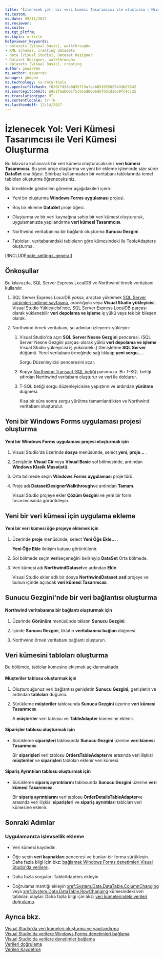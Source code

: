 ```yaml
---
title: "İzlenecek yol: bir veri kümesi Tasarımcısı ile oluşturma | Microsoft Docs"
ms.custom: 
ms.date: 09/11/2017
ms.reviewer: 
ms.suite: 
ms.tgt_pltfrm: 
ms.topic: article
helpviewer_keywords:
- datasets [Visual Basic], walkthroughs
- XML schemas, creating datasets
- data [Visual Studio], Dataset Designer
- Dataset Designer, walkthroughs
- datasets [Visual Basic], creating
author: gewarren
ms.author: gewarren
manager: ghogen
ms.technology: vs-data-tools
ms.openlocfilehash: f826f7d33a8d35719afacb053995629433b27642
ms.sourcegitcommit: e951faab601f5c05ad6606d8fd0cd2059fc4cc25
ms.translationtype: MT
ms.contentlocale: tr-TR
ms.lasthandoff: 12/14/2017
---
```

# <a name="walkthrough-creating-a-dataset-with-the-dataset-designer"></a>İzlenecek Yol: Veri Kümesi Tasarımcısı ile Veri Kümesi Oluşturma

Bu kılavuzu kullanarak bir veri kümesi oluşturacaksınız **veri kümesi Tasarımcısı**. Bu yeni proje oluşturma ve yeni bir ekleme işleminde size sürer **DataSet** ona öğesi. Sihirbaz kullanmadan bir veritabanı tablolarında temel tabloları oluşturma öğreneceksiniz.  

Bu örneklerde gösterilen görevler aşağıdakileri içerir:  

-   Yeni bir oluşturma **Windows Forms uygulaması** projesi.  

-   Boş bir ekleme **DataSet** proje öğesi.  

-   Oluşturma ve bir veri kaynağına sahip bir veri kümesi oluşturarak, uygulamanızda yapılandırma **veri kümesi Tasarımcısı**.  
 
-   Northwind veritabanına bir bağlantı oluşturma **Sunucu Gezgini**.  

-   Tabloları, veritabanındaki tabloların göre kümesindeki ile TableAdapters oluşturma.  

[!INCLUDE[note_settings_general](../data-tools/includes/note_settings_general_md.md)]  
  
## <a name="prerequisites"></a>Önkoşullar  
Bu kılavuzda, SQL Server Express LocalDB ve Northwind örnek veritabanı kullanılır.  
  
1.  SQL Server Express LocalDB yoksa, araçtan yüklemek [SQL Server sürümleri indirme sayfasına](https://www.microsoft.com/en-us/server-cloud/Products/sql-server-editions/sql-server-express.aspx), aracılığıyla veya **Visual Studio yükleyicisi**. Visual Studio Yükleyicisi'nde, SQL Server Express LocalDB parçası olarak yüklenebilir **veri depolama ve işleme** iş yükü veya tek bir bileşen olarak.  
  
2.  Northwind örnek veritabanı, şu adımları izleyerek yükleyin:  

    1. Visual Studio'da açın **SQL Server Nesne Gezgini** penceresi. (SQL Server Nesne Gezgini parçası olarak yüklü **veri depolama ve işleme** Visual Studio yükleyicisi iş yükündeki.) Genişletme **SQL Server** düğümü. Yerel veritabanı örneğinde sağ tıklatıp **yeni sorgu...** .  

       Sorgu Düzenleyicisi penceresini açar.  

    2. Kopya [Northwind Transact-SQL betiği](https://github.com/MicrosoftDocs/visualstudio-docs/blob/master/docs/data-tools/samples/northwind.sql?raw=true) panonuza. Bu T-SQL betiği sıfırdan Northwind veritabanı oluşturur ve veri ile doldurur.  

    3. T-SQL betiği sorgu düzenleyicisine yapıştırın ve ardından **yürütme** düğmesi.  

       Kısa bir süre sonra sorgu yürütme tamamlandıktan ve Northwind veritabanı oluşturulur.  
  
## <a name="creating-a-new-windows-forms-application-project"></a>Yeni bir Windows Forms uygulaması projesi oluşturma  
  
#### <a name="to-create-a-new-windows-forms-application-project"></a>Yeni bir Windows Forms uygulaması projesi oluşturmak için  
  
1. Visual Studio'da üzerinde **dosya** menüsünde, select **yeni**, **proje...** .  
  
2. Genişletin **Visual C#** veya **Visual Basic** sol bölmesinde, ardından **Windows Klasik Masaüstü**.  

3. Orta bölmede seçin **Windows Forms uygulaması** proje türü.  

4. Proje adı **DatasetDesignerWalkthrough**ve ardından **Tamam**.  
  
     Visual Studio projeye ekler **Çözüm Gezgini** ve yeni bir form tasarımcısında görüntüleyin.  
  
## <a name="adding-a-new-dataset-to-the-application"></a>Yeni bir veri kümesi için uygulama ekleme  
  
#### <a name="to-add-a-new-dataset-item-to-the-project"></a>Yeni bir veri kümesi öğe projeye eklemek için  
  
1.  Üzerinde **proje** menüsünde, select **Yeni Öğe Ekle...** .  
  
     **Yeni Öğe Ekle** iletişim kutusu görüntülenir.  
  
2.  Sol bölmede seçin **veri**seçeneğini belirleyip **DataSet** Orta bölmede.  
  
3.  Veri kümesi adı **NorthwindDataset**ve ardından **Ekle**.  
  
     Visual Studio ekler adlı bir dosya **NorthwindDataset.xsd** projeye ve bunun içinde açılacak **veri kümesi Tasarımcısı**.  
  
## <a name="creating-a-data-connection-in-server-explorer"></a>Sunucu Gezgini'nde bir veri bağlantısı oluşturma  
  
#### <a name="to-create-a-connection-to-the-northwind-database"></a>Northwind veritabanına bir bağlantı oluşturmak için  
  
1.  Üzerinde **Görünüm** menüsünde tıklatın **Sunucu Gezgini**.  
  
2.  İçinde **Sunucu Gezgini**, tıklatın **veritabanına bağlan** düğmesi.  
  
3.  Northwind örnek veritabanı bağlantı oluşturun.  
  
## <a name="creating-the-tables-in-the-dataset"></a>Veri kümesini tabloları oluşturma  
Bu bölümde, tablolar kümesine eklemek açıklanmaktadır.  
  
#### <a name="to-create-the-customers-table"></a>Müşteriler tablosu oluşturmak için  
  
1.  Oluşturduğunuz veri bağlantısı genişletin **Sunucu Gezgini**, genişletin ve ardından **tabloları** düğümü.  
  
2.  Sürükleme **müşteriler** tablosunda **Sunucu Gezgini** üzerine **veri kümesi Tasarımcısı**.  
  
     A **müşteriler** veri tablosu ve **TableAdapter** kümesine eklenir.  
  
#### <a name="to-create-the-orders-table"></a>Siparişler tablosu oluşturmak için  
  
-   Sürükleme **siparişleri** tablosunda **Sunucu Gezgini** üzerine **veri kümesi Tasarımcısı**.  
  
     Bir **siparişleri** veri tablosu **OrdersTableAdapter**ve arasında veri ilişkisi **müşteriler** ve **siparişleri** tabloları eklenir veri kümesi.  
  
#### <a name="to-create-the-orderdetails-table"></a>Sipariş Ayrıntıları tablosu oluşturmak için  
  
-   Sürükleme **sipariş ayrıntılarını** tablosunda **Sunucu Gezgini** üzerine **veri kümesi Tasarımcısı**.  
  
     Bir **sipariş ayrıntılarını** veri tablosu **OrderDetailsTableAdapter**ve arasında veri ilişkisi **siparişleri** ve **sipariş ayrıntıları** tabloları veri kümesine eklenir.  
  
## <a name="next-steps"></a>Sonraki Adımlar  
  
### <a name="to-add-functionality-to-your-application"></a>Uygulamanıza işlevsellik ekleme  
  
-   Veri kümesi kaydedin.  
  
-   Öğe seçin **veri kaynakları** penceresi ve bunları bir forma sürükleyin. Daha fazla bilgi için bkz: [bağlamak Windows Forms denetimleri Visual Studio'da verilere](../data-tools/bind-windows-forms-controls-to-data-in-visual-studio.md).  
  
-   Daha fazla sorguları TableAdapters ekleyin. 
  
-   Doğrulama mantığı ekleyin <xref:System.Data.DataTable.ColumnChanging> veya <xref:System.Data.DataTable.RowChanging> kümesindeki veri tabloları olaylar. Daha fazla bilgi için bkz: [veri kümelerindeki verileri doğrulama](../data-tools/validate-data-in-datasets.md).  
  
## <a name="see-also"></a>Ayrıca bkz.
[Visual Studio’da veri kümeleri oluşturma ve yapılandırma](../data-tools/create-and-configure-datasets-in-visual-studio.md)  
[Visual Studio'da verilere Windows Forms denetimleri bağlama](../data-tools/bind-windows-forms-controls-to-data-in-visual-studio.md)   
[Visual Studio'da verilere denetimler bağlama](../data-tools/bind-controls-to-data-in-visual-studio.md)   
[Verileri doğrulama](../data-tools/validate-data-in-datasets.md)   
[Verileri Kaydetme](../data-tools/saving-data.md)